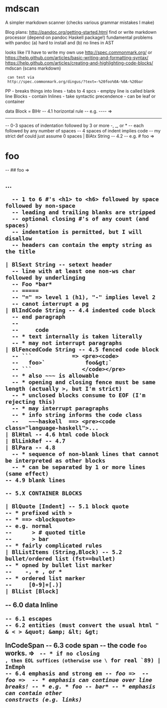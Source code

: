 # mdscan
A simpler markdown scanner (checks various grammar mistakes I make)

Blog plans:
  http://pandoc.org/getting-started.html
  find or write markdown processor (depend on pandoc Haskell package!)
    fundamental problems with pandoc (a) hard to install and (b) no lines in AST

  looks like I'll have to write my own
   use http://spec.commonmark.org/ or
       https://help.github.com/articles/basic-writing-and-formatting-syntax/
       https://help.github.com/articles/creating-and-highlighting-code-blocks/
   mdscan (scans markdown)

     can test via
     http://spec.commonmark.org/dingus/?text=-%20foo%0A-%0A-%20bar

   PP
     - breaks things into lines
     - tabs to 4 spcs
     - emptpy line is called blank line
   Blocks
     - contain Inlines
     - take syntactic precendence
     - can be leaf or container

   data Block =
      BlHr -- 4.1 horizontal rule
      -- e.g. ----  => <hr />
      -- 0-3 spaces of indentation followed by 3 or more -, _, or *
      -- each followed by any number of spaces
      -- 4 spaces of indent implies code
      -- my strict def could just assume 0 spaces
    | BlAtx String -- 4.2
      -- e.g.  # foo => <h1>foo</h1>
      --       ## foo => <h2>...

      -- 1 to 6 #'s <h1> to <h6> followed by space followed by non-space
      -- leading and trailing blanks are stripped
      -- optional closing #'s of any count (and spaces)
      -- indentation is permitted, but I will disallow
      -- headers can contain the empty string as the title

    | BlSext String -- setext header
      -- line with at least one non-ws char followed by underlinging
      -- Foo *bar*
      -- =====
      -- "=" => level 1 (h1), "-" implies level 2
      -- canot interrupt a pg
    | BlIndCode String -- 4.4 indented code block
      -- end paragraph
      --
      --     code
      -- * text internally is taken literally
      -- * may not interrupt paragraphs
    | BlFencedCode String -- 4.5 fenced code block
      -- ```            => <pre><code>
      --   foo>`            foo&gt;`
      -- ```               </code></pre>
      -- * also ~~~ is allowable
      -- * opening and closing fence must be same length (actually >, but I'm strict)
      -- * unclosed blocks consume to EOF (I'm rejecting this)
      -- * may interrupt paragraphs
      -- * info string informs the code class
      --   ~~~haskell  ==> <pre><code class="language-haskell">...
    | BlHtml -- 4.6 html code block
    | BlLinkRef -- 4.7
    | BlPara -- 4.8
      -- * sequence of non-blank lines that cannot be interpreted as other blocks
      -- * can be separated by 1 or more lines (same effect)
    -- 4.9 blank lines

    -- 5.X CONTAINER BLOCKS

    | BlQuote [Indent] -- 5.1 block quote
    -- * prefixed with >
    -- * ==> <blockquote>
    -- e.g. normal
    --      > # quoted title
    --      > bar
    -- * fairly complicated rules
    | BlListItems (String,Block) -- 5.2 bullet/ordered list (fst==bullet)
    -- * opned by bullet list marker
    --    -, + , or *
    -- * ordered list marker
    --     [0-9]+[.)]
    | BlList [Block]

-- 6.0
data Inline

    -- 6.1 escapes
    -- 6.2 entities (must convert the usual html " & < > &quot; &amp; &lt; &gt;
   InCodeSpan -- 6.3 code span
   -- the code `foo` works. => <code>
   -- * if no closing `, then EOL suffices (otherwise use \` for real \`89)
 | InEmph -- 6.4 emphasis and strong em
   --   *foo* => <em>
   --   **foo** => <strong>
   -- * emphasis can continue over line breaks!
   -- * e.g. * foo
   --        bar*
   -- * emphasis can contain other constructs (e.g. links)

